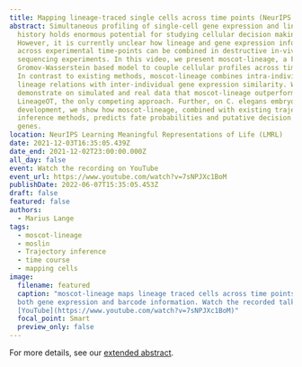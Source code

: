 ```yaml
---
title: Mapping lineage-traced single cells across time points (NeurIPS LMRL)
abstract: Simultaneous profiling of single-cell gene expression and lineage
  history holds enormous potential for studying cellular decision making.
  However, it is currently unclear how lineage and gene expression information
  across experimental time-points can be combined in destructive in-vivo
  sequencing experiments. In this video, we present moscot-lineage, a Fused
  Gromov-Wasserstein based model to couple cellular profiles across time-points.
  In contrast to existing methods, moscot-lineage combines intra-individual
  lineage relations with inter-individual gene expression similarity. We
  demonstrate on simulated and real data that moscot-lineage outperforms
  LineageOT, the only competing approach. Further, on C. elegans embryonic
  development, we show how moscot-lineage, combined with existing trajectory
  inference methods, predicts fate probabilities and putative decision driver
  genes.
location: NeurIPS Learning Meaningful Representations of Life (LMRL)
date: 2021-12-03T16:35:05.439Z
date_end: 2021-12-02T23:00:00.000Z
all_day: false
event: Watch the recording on YouTube
event_url: https://www.youtube.com/watch?v=7sNPJXc1BoM
publishDate: 2022-06-07T15:35:05.453Z
draft: false
featured: false
authors:
  - Marius Lange
tags:
  - moscot-lineage
  - moslin
  - Trajectory inference
  - time course
  - mapping cells
image:
  filename: featured
  caption: "moscot-lineage maps lineage traced cells across time points using
  both gene expression and barcode information. Watch the recorded talk on
  [YouTube](https://www.youtube.com/watch?v=7sNPJXc1BoM)"
  focal_point: Smart
  preview_only: false
---
```

For more details, see our [extended abstract](https://drive.google.com/file/d/15-S2iKS4l_Okq4WFqJx7L6EJYZz54-Id/view). 
